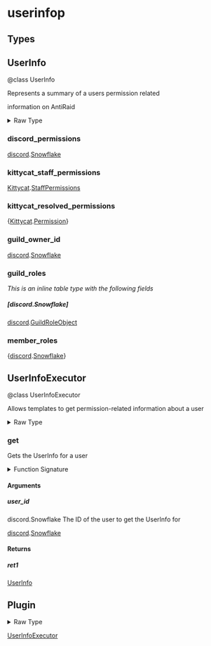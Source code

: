 <div id="userinfop"></div>

# userinfop

<div id="Types"></div>

## Types

<div id="UserInfo"></div>

## UserInfo

@class UserInfo



Represents a summary of a users permission related

information on AntiRaid





<details>
<summary>Raw Type</summary>

```luau
--- @class UserInfo
---
--- Represents a summary of a users permission related 
--- information on AntiRaid
---
--- @field discord_permissions discord.Snowflake The users discord permissions
--- @field kittycat_staff_permissions Kittycat.StaffPermissions The users kittycat staff permissions
--- @field kittycat_resolved_permissions {Kittycat.Permission} The users resolved kittycat permissions
--- @field guild_owner_id discord.Snowflake The ID of the guild owner
--- @field guild_roles {[discord.Snowflake]: discord.GuildRoleObject} The users guild roles
--- @field member_roles {discord.Snowflake} The users member roles
---
type UserInfo = {
	discord_permissions: discord.Snowflake,

	kittycat_staff_permissions: Kittycat.StaffPermissions,

	kittycat_resolved_permissions: {Kittycat.Permission},

	guild_owner_id: discord.Snowflake,

	guild_roles: {
		[discord.Snowflake]: discord.GuildRoleObject
	},

	member_roles: {discord.Snowflake}
}
```

</details>

<div id="discord_permissions"></div>

### discord_permissions

[discord](./discord.md).[Snowflake](./discord.md#Snowflake)

<div id="kittycat_staff_permissions"></div>

### kittycat_staff_permissions

[Kittycat](./kittycat.md).[StaffPermissions](./kittycat.md#StaffPermissions)

<div id="kittycat_resolved_permissions"></div>

### kittycat_resolved_permissions

{[Kittycat](./kittycat.md).[Permission](./kittycat.md#Permission)}

<div id="guild_owner_id"></div>

### guild_owner_id

[discord](./discord.md).[Snowflake](./discord.md#Snowflake)

<div id="guild_roles"></div>

### guild_roles

*This is an inline table type with the following fields*

<div id="[discord.Snowflake]"></div>

##### [discord.Snowflake]

[discord](./discord.md).[GuildRoleObject](./discord.md#GuildRoleObject)

<div id="member_roles"></div>

### member_roles

{[discord](./discord.md).[Snowflake](./discord.md#Snowflake)}

<div id="UserInfoExecutor"></div>

## UserInfoExecutor

@class UserInfoExecutor



Allows templates to get permission-related information about a user



<details>
<summary>Raw Type</summary>

```luau
--- @class UserInfoExecutor
---
--- Allows templates to get permission-related information about a user
---
--- @field get (user_id: discord.Snowflake): Promise.LuaPromise<UserInfo> Gets the UserInfo for a user
type UserInfoExecutor = {
	--- Gets the UserInfo for a user
	--- @param user_id discord.Snowflake The ID of the user to get the UserInfo for
	get: (self: UserInfoExecutor, user_id: discord.Snowflake) -> UserInfo
}
```

</details>

<div id="get"></div>

### get

Gets the UserInfo for a user

<details>
<summary>Function Signature</summary>

```luau
--- Gets the UserInfo for a user
--- @param user_id discord.Snowflake The ID of the user to get the UserInfo for
get: (self: UserInfoExecutor, user_id: discord.Snowflake) -> UserInfo
```

</details>

<div id="Arguments"></div>

#### Arguments

<div id="user_id"></div>

##### user_id

discord.Snowflake The ID of the user to get the UserInfo for

[discord](./discord.md).[Snowflake](./discord.md#Snowflake)

<div id="Returns"></div>

#### Returns

<div id="ret1"></div>

##### ret1

[UserInfo](#UserInfo)<div id="Plugin"></div>

## Plugin

<details>
<summary>Raw Type</summary>

```luau
type Plugin = UserInfoExecutor
```

</details>

[UserInfoExecutor](#UserInfoExecutor)

